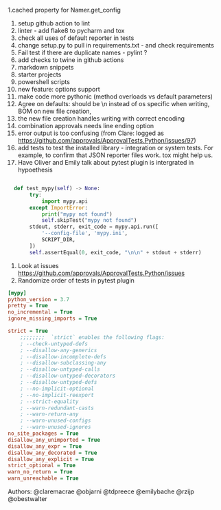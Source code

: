 1.cached property for Namer.get_config
1. setup github action to lint
1.  linter - add flake8 to pycharm and tox
1. check all uses of default reporter in tests
1. change setup.py to pull in requirements.txt - and check requirements
1. Fail test if there are duplicate names - pylint ?
1.  add checks to twine in github actions
1. markdown snippets
1. starter projects
1. powershell scripts
1. new feature: options support
1. make code more pythonic (method overloads vs default parameters)
1.  Agree on defaults: should be \n instead of os specific when writing, BOM on new file creation,
1.   the new file creation handles writing with correct encoding
1.  combination approvals needs line ending option
1.  error output is too confusing (from Clare: logged as https://github.com/approvals/ApprovalTests.Python/issues/97)
1.  add tests to test the installed library - integration or system tests. For example, to confirm that JSON reporter files work. tox might help us.
1. Have Oliver and Emily talk about pytest plugin is intergrated in hypoethesis 
```python

  def test_mypy(self) -> None:
       try:
           import mypy.api
       except ImportError:
           print("mypy not found")
           self.skipTest("mypy not found")
       stdout, stderr, exit_code = mypy.api.run([
           '--config-file', 'mypy.ini',
           SCRIPT_DIR,
       ])
       self.assertEqual(0, exit_code, "\n\n" + stdout + stderr)
```

1. Look at issues https://github.com/approvals/ApprovalTests.Python/issues
1. Randomize order of tests in pytest plugin
```.ini
[mypy]
python_version = 3.7
pretty = True
no_incremental = True
ignore_missing_imports = True

strict = True
    ;;;;;;;;  `strict` enables the following flags:
    ; --check-untyped-defs
    ; --disallow-any-generics
    ; --disallow-incomplete-defs
    ; --disallow-subclassing-any
    ; --disallow-untyped-calls
    ; --disallow-untyped-decorators
    ; --disallow-untyped-defs
    ; --no-implicit-optional
    ; --no-implicit-reexport
    ; --strict-equality
    ; --warn-redundant-casts
    ; --warn-return-any
    ; --warn-unused-configs
    ; --warn-unused-ignores
no_site_packages = True
disallow_any_unimported = True
disallow_any_expr = True
disallow_any_decorated = True
disallow_any_explicit = True
strict_optional = True
warn_no_return = True
warn_unreachable = True
```
Authors:
@claremacrae
@objarni
@tdpreece
@emilybache
@rzijp
@obestwalter
